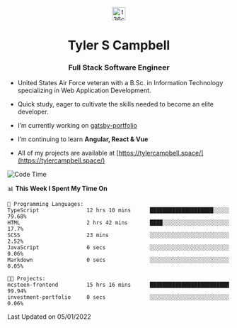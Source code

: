<p align="center">
<a href="https://www.linkedin.com/in/t36campbell" target="blank"><img align="center" src="https://ik.imagekit.io/t36campbell/Portfolio/linkedin.png.original_m8bbGgPh6.png" alt="t36campbell" height="30" width="30" /></a>
</p>
<h1 align="center">Tyler S Campbell</h1>
<h3 align="center">Full Stack Software Engineer</h3>

* United States Air Force veteran with a B.Sc. in Information Technology specializing in Web Application Development. 

* Quick study, eager to cultivate the skills needed to become an elite developer.

* I’m currently working on [gatsby-portfolio](https://github.com/t36campbell/gatsby-portfolio)

* I’m continuing to learn **Angular, React & Vue**

* All of my projects are available at [https://tylercampbell.space/](https://tylercampbell.space/)

<!--START_SECTION:waka-->
![Code Time](http://img.shields.io/badge/Code%20Time-1%2C318%20hrs%2049%20mins-blue)

📊 **This Week I Spent My Time On** 

```text
💬 Programming Languages: 
TypeScript               12 hrs 10 mins      ████████████████████░░░░░   79.68% 
HTML                     2 hrs 42 mins       ████░░░░░░░░░░░░░░░░░░░░░   17.7% 
SCSS                     23 mins             ░░░░░░░░░░░░░░░░░░░░░░░░░   2.52% 
JavaScript               0 secs              ░░░░░░░░░░░░░░░░░░░░░░░░░   0.06% 
Markdown                 0 secs              ░░░░░░░░░░░░░░░░░░░░░░░░░   0.05%

🐱‍💻 Projects: 
mcsteen-frontend         15 hrs 16 mins      █████████████████████████   99.94% 
investment-portfolio     0 secs              ░░░░░░░░░░░░░░░░░░░░░░░░░   0.06%

```


 Last Updated on 05/01/2022
<!--END_SECTION:waka-->
